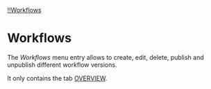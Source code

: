 [!!Workflows](ActindoWorkFlow)

# Workflows


The *Workflows* menu entry allows to create, edit, delete, publish and unpublish different workflow versions.

It only contains the tab [OVERVIEW](02a_Workflows.md).
